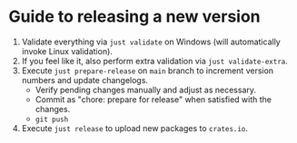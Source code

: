 # Guide to releasing a new version

1. Validate everything via `just validate` on Windows (will automatically invoke Linux validation).
1. If you feel like it, also perform extra validation via `just validate-extra`.
1. Execute `just prepare-release` on `main` branch to increment version numbers and update changelogs.
    * Verify pending changes manually and adjust as necessary.
    * Commit as "chore: prepare for release" when satisfied with the changes.
    * `git push`
1. Execute `just release` to upload new packages to `crates.io`.
